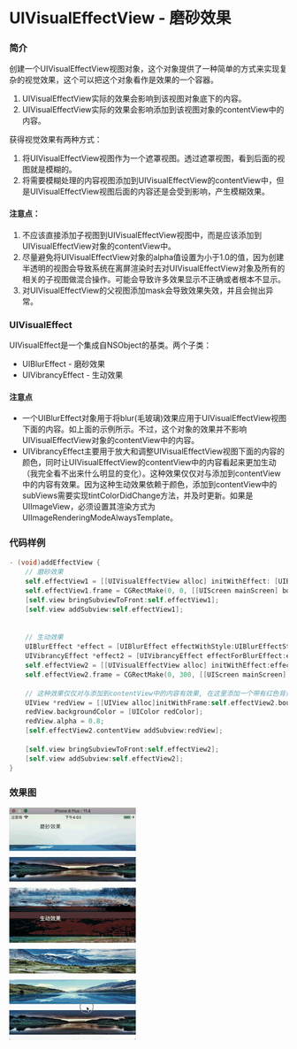 # UIVisualEffectView - 磨砂效果

### 简介
创建一个UIVisualEffectView视图对象，这个对象提供了一种简单的方式来实现复杂的视觉效果，这个可以把这个对象看作是效果的一个容器。
1. UIVisualEffectView实际的效果会影响到该视图对象底下的内容。
2. UIVisualEffectView实际的效果会影响添加到该视图对象的contentView中的内容。

获得视觉效果有两种方式：
1. 将UIVisualEffectView视图作为一个遮罩视图。透过遮罩视图，看到后面的视图就是模糊的。
2. 将需要模糊处理的内容视图添加到UIVisualEffectView的contentView中，但是UIVisualEffectView视图后面的内容还是会受到影响，产生模糊效果。

#### 注意点：
1. 不应该直接添加子视图到UIVisualEffectView视图中，而是应该添加到UIVisualEffectView对象的contentView中。
2. 尽量避免将UIVisualEffectView对象的alpha值设置为小于1.0的值，因为创建半透明的视图会导致系统在离屏渲染时去对UIVisualEffectView对象及所有的相关的子视图做混合操作。可能会导致许多效果显示不正确或者根本不显示。
3. 对UIVisualEffectView的父视图添加mask会导致效果失效，并且会抛出异常。

### UIVisualEffect
UIVisualEffect是一个集成自NSObject的基类。两个子类：
* UIBlurEffect - 磨砂效果
* UIVibrancyEffect - 生动效果

#### 注意点
* 一个UIBlurEffect对象用于将blur(毛玻璃)效果应用于UIVisualEffectView视图下面的内容。如上面的示例所示。不过，这个对象的效果并不影响UIVisualEffectView对象的contentView中的内容。
* UIVibrancyEffect主要用于放大和调整UIVisualEffectView视图下面的内容的颜色，同时让UIVisualEffectView的contentView中的内容看起来更加生动（我完全看不出来什么明显的变化）。这种效果仅仅对与添加到contentView中的内容有效果。因为这种生动效果依赖于颜色，添加到contentView中的subViews需要实现tintColorDidChange方法，并及时更新。如果是UIImageView，必须设置其渲染方式为UIImageRenderingModeAlwaysTemplate。

### 代码样例
```objective-c
- (void)addEffectView {
    // 磨砂效果
    self.effectView1 = [[UIVisualEffectView alloc] initWithEffect: [UIBlurEffect effectWithStyle: UIBlurEffectStyleExtraLight]];
    self.effectView1.frame = CGRectMake(0, 0, [[UIScreen mainScreen] bounds].size.width, 100);
    [self.view bringSubviewToFront:self.effectView1];
    [self.view addSubview:self.effectView1];


    // 生动效果
    UIBlurEffect *effect = [UIBlurEffect effectWithStyle:UIBlurEffectStyleLight];
    UIVibrancyEffect *effect2 = [UIVibrancyEffect effectForBlurEffect:effect];
    self.effectView2 = [[UIVisualEffectView alloc] initWithEffect:effect2];
    self.effectView2.frame = CGRectMake(0, 300, [[UIScreen mainScreen] bounds].size.width, 100);

    // 这种效果仅仅对与添加到contentView中的内容有效果, 在这里添加一个带有红色背景的UIView
    UIView *redView = [[UIView alloc]initWithFrame:self.effectView2.bounds];
    redView.backgroundColor = [UIColor redColor];
    redView.alpha = 0.8;
    [self.effectView2.contentView addSubview:redView];

    [self.view bringSubviewToFront:self.effectView2];
    [self.view addSubview:self.effectView2];
}
```

### 效果图
![project14](https://github.com/jxa184971/iOS-Learning-Journey/blob/master/Project%2014%20-%20UIVisualEffectView/Project%2014.gif)

